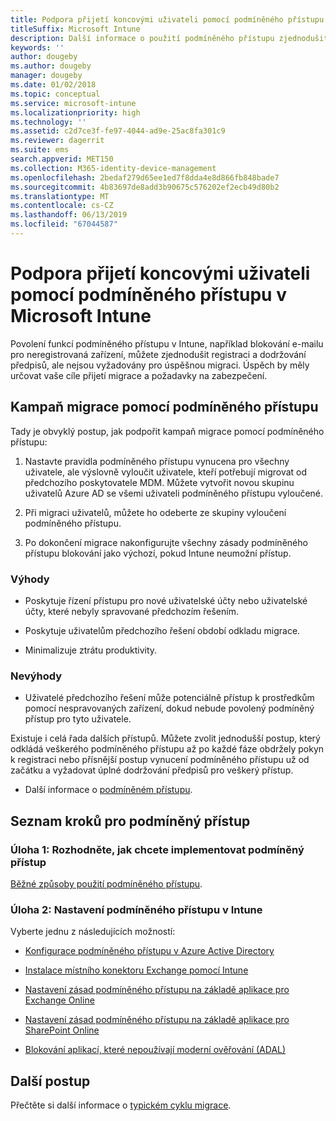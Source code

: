 ```yaml
---
title: Podpora přijetí koncovými uživateli pomocí podmíněného přístupu
titleSuffix: Microsoft Intune
description: Další informace o použití podmíněného přístupu zjednodušit registraci v Microsoft Intune.
keywords: ''
author: dougeby
ms.author: dougeby
manager: dougeby
ms.date: 01/02/2018
ms.topic: conceptual
ms.service: microsoft-intune
ms.localizationpriority: high
ms.technology: ''
ms.assetid: c2d7ce3f-fe97-4044-ad9e-25ac8fa301c9
ms.reviewer: dagerrit
ms.suite: ems
search.appverid: MET150
ms.collection: M365-identity-device-management
ms.openlocfilehash: 2bedaf279d65ee1ed7f8dda4e8d866fb848bade7
ms.sourcegitcommit: 4b83697de8add3b90675c576202ef2ecb49d80b2
ms.translationtype: MT
ms.contentlocale: cs-CZ
ms.lasthandoff: 06/13/2019
ms.locfileid: "67044587"
---
```

# <a name="drive-end-user-adoption-with-conditional-access-in-microsoft-intune"></a>Podpora přijetí koncovými uživateli pomocí podmíněného přístupu v Microsoft Intune

Povolení funkcí podmíněného přístupu v Intune, například blokování e-mailu pro neregistrovaná zařízení, můžete zjednodušit registraci a dodržování předpisů, ale nejsou vyžadovány pro úspěšnou migraci. Úspěch by měly určovat vaše cíle přijetí migrace a požadavky na zabezpečení.

## <a name="migration-campaign-with-conditional-access"></a>Kampaň migrace pomocí podmíněného přístupu

Tady je obvyklý postup, jak podpořit kampaň migrace pomocí podmíněného přístupu:

1.  Nastavte pravidla podmíněného přístupu vynucena pro všechny uživatele, ale výslovně vyloučit uživatele, kteří potřebují migrovat od předchozího poskytovatele MDM. Můžete vytvořit novou skupinu uživatelů Azure AD se všemi uživateli podmíněného přístupu vyloučené.

2.  Při migraci uživatelů, můžete ho odeberte ze skupiny vyloučení podmíněného přístupu.

3.  Po dokončení migrace nakonfigurujte všechny zásady podmíněného přístupu blokování jako výchozí, pokud Intune neumožní přístup.

### <a name="advantages"></a>Výhody

-   Poskytuje řízení přístupu pro nové uživatelské účty nebo uživatelské účty, které nebyly spravované předchozím řešením.

-   Poskytuje uživatelům předchozího řešení období odkladu migrace.

-   Minimalizuje ztrátu produktivity.

### <a name="disadvantages"></a>Nevýhody

-   Uživatelé předchozího řešení může potenciálně přístup k prostředkům pomocí nespravovaných zařízení, dokud nebude povolený podmíněný přístup pro tyto uživatele.


Existuje i celá řada dalších přístupů. Můžete zvolit jednodušší postup, který odkládá veškerého podmíněného přístupu až po každé fáze obdržely pokyn k registraci nebo přísnější postup vynucení podmíněného přístupu už od začátku a vyžadovat úplné dodržování předpisů pro veškerý přístup.

-   Další informace o [podmíněném přístupu](conditional-access.md).

## <a name="task-list-for-conditional-access"></a>Seznam kroků pro podmíněný přístup

### <a name="task-1-decide-how-you-are-going-to-implement-conditional-access"></a>Úloha 1: Rozhodněte, jak chcete implementovat podmíněný přístup

[Běžné způsoby použití podmíněného přístupu](conditional-access-intune-common-ways-use.md).

### <a name="task-2-set-up-intune-conditional-access"></a>Úloha 2: Nastavení podmíněného přístupu v Intune

Vyberte jednu z následujících možností:

-   [Konfigurace podmíněného přístupu v Azure Active Directory](https://docs.microsoft.com/azure/active-directory/active-directory-conditional-access-azure-portal)

-   [Instalace místního konektoru Exchange pomocí Intune](exchange-connector-install.md)

-   [Nastavení zásad podmíněného přístupu na základě aplikace pro Exchange Online](app-based-conditional-access-intune-create.md)

-   [Nastavení zásad podmíněného přístupu na základě aplikace pro SharePoint Online](app-based-conditional-access-intune-create.md)

-   [Blokování aplikací, které nepoužívají moderní ověřování (ADAL)](app-modern-authentication-block.md)

## <a name="next-steps"></a>Další postup

Přečtěte si další informace o [typickém cyklu migrace](migration-guide-cycle.md).
